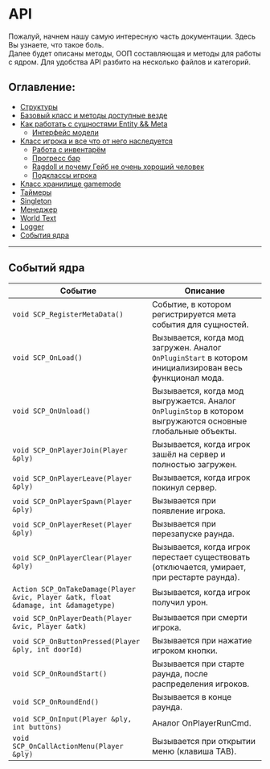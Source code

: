 # API

Пожалуй, начнем нашу самую интересную часть документации. Здесь Вы узнаете, что такое боль.  
Далее будет описаны методы, ООП составляющая и методы для работы с ядром. Для удобства API разбито на несколько файлов и категорий.

## Оглавление:  
- [Структуры]()  
- [Базовый класс и методы доступные везде]()  
- [Как работать с сущностями Entity && Meta](/API/%5BRU%5D%20Entity.md)
  - [Интерфейс модели](/API/%5BRU%5D%20Model.md)
- [Класс игрока и все что от него наследуется](/API/%5BRU%5D%20Player.md)  
  - [Работа с инвентарём]()
  - [Прогресс бар]()
  - [Ragdoll и почему Гейб не очень хороший человек]()
  - [Подклассы игрока]()
- [Класс хранилище gamemode]()
- [Таймеры]()
- [Singleton]()
- [Менеджер]()
- [World Text]()
- [Logger]()
- [События ядра](https://github.com/GeTtOo/SCP-Breach-CSGO/blob/main/docs/%5BRU%5D%20API.md#%D0%BE%D0%BF%D0%B8%D1%81%D0%B0%D0%BD%D0%B8%D1%8F-%D1%84%D1%83%D0%BD%D0%BA%D1%86%D0%B8%D0%B9-%D0%B8-%D1%81%D0%BE%D0%B1%D1%8B%D1%82%D0%B8%D0%B9-%D1%8F%D0%B4%D1%80%D0%B0)  

------------------

## Событий ядра  

| Событие       | Описание |
| ------------- | ---------|
| `void SCP_RegisterMetaData()` | Событие, в котором регистрируется мета события для сущностей.  |
| `void SCP_OnLoad()` | Вызывается, когда мод загружен. Аналог `OnPluginStart` в котором инициализирован весь функционал мода.  |
| `void SCP_OnUnload()` | Вызывается, когда мод выгружается. Аналог `OnPluginStop` в котором выгружаются основные глобальные объекты. |
| `void SCP_OnPlayerJoin(Player &ply)` | Вызывается, когда игрок зашёл на сервер и полностью загружен.  |
| `void SCP_OnPlayerLeave(Player &ply)` | Вызывается, когда игрок покинул сервер.  |
| `void SCP_OnPlayerSpawn(Player &ply)` | Вызывается при появление игрока.  |
| `void SCP_OnPlayerReset(Player &ply)` | Вызывается при перезапуске раунда.  |
| `void SCP_OnPlayerClear(Player &ply)` | Вызывается, когда игрок перестает существовать (отключается, умирает, при рестарте раунда).  |
| `Action SCP_OnTakeDamage(Player &vic, Player &atk, float &damage, int &damagetype)` | Вызывается, когда игрок получил урон.  |
| `void SCP_OnPlayerDeath(Player &vic, Player &atk)` | Вызывается при смерти игрока.  |
| `void SCP_OnButtonPressed(Player &ply, int doorId)` | Вызывается при нажатие игроком кнопки.  |
| `void SCP_OnRoundStart()` | Вызывается при старте раунда, после распределения игроков.  |
| `void SCP_OnRoundEnd()` | Вызывается в конце раунда.  |
| `void SCP_OnInput(Player &ply, int buttons)` | Аналог OnPlayerRunCmd.  |
| `void SCP_OnCallActionMenu(Player &ply)` | Вызывается при открытии меню (клавиша TAB).  |
